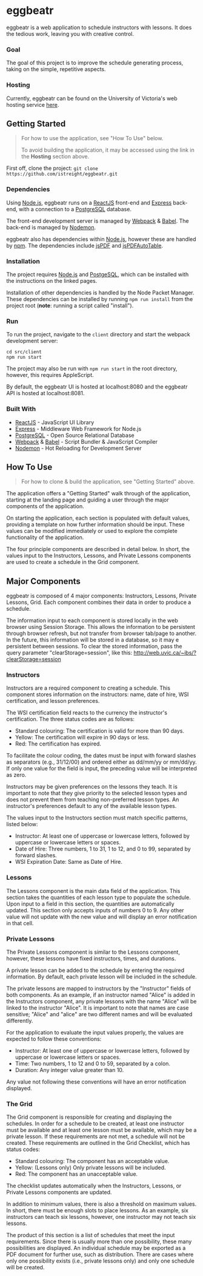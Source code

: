 # eggbeatr

eggbeatr is a web application to schedule instructors with  lessons. It does the tedious work, leaving you with creative control.


### Goal

The goal of this project is to improve the schedule generating process, taking on the simple, repetitive aspects.


### Hosting

Currently, eggbeatr can be found on the University of Victoria's web hosting service [here](http://web.uvic.ca/~ibs/).


## Getting Started

> For how to use the application, see "How To Use" below.
>
> To avoid building the application, it may be accessed using the link in the **Hosting** section above.

First off, clone the project:
`git clone https://github.com/istreight/eggbeatr.git`

### Dependencies

Using [Node.js](https://nodejs.org/en/), eggbeatr runs on a [ReactJS](https://reactjs.org) front-end and [Express](http://expressjs.com) back-end, with a connection to a [PostgreSQL](https://www.postgresql.org) database.

The front-end development server is managed by [Webpack](https://webpack.js.org) & [Babel](https://babeljs.io). The back-end is managed by [Nodemon](https://nodemon.io).

eggbeatr also has dependencies within [Node.js](https://nodejs.org/en/), however these are handled by [npm](https://www.npmjs.com). The dependencies include [jsPDF](https://parall.ax/products/jspdf) and [jsPDFAutoTable](https://github.com/simonbengtsson/jsPDF-AutoTable).

### Installation

The project requires [Node.js](https://nodejs.org/en/) and [PostgeSQL](https://www.postgresql.org/download/), which can be installed with the instructions on the linked pages.

Installation of other dependencies is handled by the Node Packet Manager. These dependencies can be installed by running `npm run install` from the project root (**note**: running a script called "install").

### Run

To run the project, navigate to the `client` directory and start the webpack development server:
```
cd src/client
npm run start
```
The project may also be run with `npm run start` in the root directory, however, this requires AppleScript.

By default, the eggbeatr UI is hosted at localhost:8080 and the eggbeatr API is hosted at localhost:8081.


### Built With

* [ReactJS](https://reactjs.org) - JavaScript UI Library
* [Express](http://expressjs.com) - Middleware Web Framework for Node.js
* [PostgreSQL](https://www.postgresql.org) - Open Source Relational Database
* [Webpack](https://webpack.js.org) & [Babel](https://babeljs.io) - Script Bundler & JavaScript Compiler
* [Nodemon](https://nodemon.io) - Hot Reloading for Development Server


## How To Use

> For how to clone & build the application, see "Getting Started" above.

The application offers a "Getting Started" walk through of the application, starting at the landing page and guiding a user through the major components of the application.

On starting the application, each section is populated with default values, providing a template on how further information should be input. These values can be modified immediately or used to explore the complete functionality of the application.

The four principle components are described in detail below. In short, the values input to the Instructors, Lessons, and Private Lessons components are used to create a schedule in the Grid component.


## Major Components

eggbeatr is composed of 4 major components: Instructors, Lessons, Private Lessons, Grid. Each component combines their data in order to produce a schedule.

The information input to each component is stored locally in the web browser using Session Storage. This allows the information to be persistent through browser refresh, but not transfer from browser tab/page to another. In the future, this information will be stored in a database, so it may e persistent between sessions. To clear the stored information, pass the query parameter "clearStorage=session", like this:
http://web.uvic.ca/~ibs/?clearStorage=session

### Instructors

Instructors are a required component to creating a schedule. This component stores information on the instructors: name, date of hire, WSI certification, and lesson preferences.

The WSI certification field reacts to the currency the instructor's certification. The three status codes are as follows:

* Standard colouring: The certification is valid for more than 90 days.
* Yellow: The certification will expire in 90 days or less.
* Red: The certification has expired.

To facilitate the colour coding, the dates must be input with forward slashes as separators (e.g., 31/12/00) and ordered either as dd/mm/yy or mm/dd/yy. If only one value for the field is input, the preceding value will be interpreted as zero.

Instructors may be given preferences on the lessons they teach. It is important to note that they give priority to the selected lesson types and does not prevent them from teaching non-preferred lesson types. An instructor's preferences default to any of the available lesson types.

The values input to the Instructors section must match specific patterns, listed below:

* Instructor: At least one of uppercase or lowercase letters, followed by uppercase or lowercase letters or spaces.
* Date of Hire: Three numbers, 1 to 31, 1 to 12, and 0 to 99, separated by forward slashes.
* WSI Expiration Date: Same as Date of Hire.


### Lessons

The Lessons component is the main data field of the application. This section takes the quantities of each lesson type to populate the schedule. Upon input to a field in this section, the quantities are automatically updated. This section only accepts inputs of numbers 0 to 9. Any other value will not update with the new value and will display an error notification in that cell.


### Private Lessons

The Private Lessons component is similar to the Lessons component, however, these lessons have fixed instructors, times, and durations.

A private lesson can be added to the schedule by entering the required information. By default, each private lesson will be included in the schedule.

The private lessons are mapped to instructors by the "Instructor" fields of both components. As an example, if an instructor named "Alice" is added in the Instructors component, any private lessons with the name "Alice" will be linked to the instructor "Alice". It is important to note that names are case sensitive; "Alice" and "alice" are two different names and will be evaluated differently.

For the application to evaluate the input values properly, the values are expected to follow these conventions:

* Instructor: At least one of uppercase or lowercase letters, followed by uppercase or lowercase letters or spaces.
* Time: Two numbers, 1 to 12 and 0 to 59, separated by a colon.
* Duration: Any integer value greater than 10.

Any value not following these conventions will have an error notification displayed.


### The Grid

The Grid component is responsible for creating and displaying the schedules. In order for a schedule to be created, at least one instructor must be available and at least one lesson must be available, which may be a private lesson. If these requirements are not met, a schedule will not be created. These requirements are outlined in the Grid Checklist, which has status codes:

* Standard colouring: The component has an acceptable value.
* Yellow: (Lessons only) Only private lessons will be included.
* Red: The component has an unacceptable value.

The checklist updates automatically when the Instructors, Lessons, or Private Lessons components are updated.

In addition to minimum values, there is also a threshold on maximum values. In short, there must be enough slots to place lessons. As an example, six instructors can teach six lessons, however, one instructor may not teach six lessons.

The product of this section is a list of schedules that meet the input requirements. Since there is usually more than one possibility, these many possibilities are displayed. An individual schedule may be exported as a PDF document for further use, such as distribution. There are cases where only one possibility exists (i.e., private lessons only) and only one schedule will be created.
